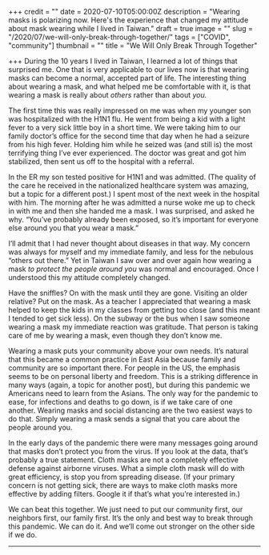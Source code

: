 +++
credit = ""
date = 2020-07-10T05:00:00Z
description = "Wearing masks is polarizing now. Here's the experience that changed my attitude about mask wearing while I lived in Taiwan."
draft = true
image = ""
slug = "/2020/07/we-will-only-break-through-together/"
tags = ["COVID", "community"]
thumbnail = ""
title = "We Will Only Break Through Together"

+++
During the 10 years I lived in Taiwan, I learned a lot of things that surprised me. One that is very applicable to our lives now is that wearing masks can become a normal, accepted part of life. The interesting thing about wearing a mask, and what helped me be comfortable with it, is that wearing a mask is really about _others_ rather than about _you._

The first time this was really impressed on me was when my younger son was hospitalized with the H1N1 flu. He went from being a kid with a light fever to a very sick little boy in a short time. We were taking him to our family doctor’s office for the second time that day when he had a seizure from his high fever. Holding him while he seized was (and still is) the most terrifying thing I’ve ever experienced. The doctor was great and got him stabilized, then sent us off to the hospital with a referral.

In the ER my son tested positive for H1N1 and was admitted. (The quality of the care he received in the nationalized healthcare system was amazing, but a topic for a different post.) I spent most of the next week in the hospital with him. The morning after he was admitted a nurse woke me up to check in with me and then she handed me a mask. I was surprised, and asked he why. “You’ve probably already been exposed, so it’s important for everyone else around you that you wear a mask.”

I’ll admit that I had never thought about diseases in that way. My concern was always for myself and my immediate family, and less for the nebulous “others out there.” Yet in Taiwan I saw over and over again how wearing a mask _to protect the people around you_ was normal and encouraged. Once I understood this my attitude completely changed.

Have the sniffles? On with the mask until they are gone. Visiting an older relative? Put on the mask. As a teacher I appreciated that wearing a mask helped to keep the kids in my classes from getting too close (and this meant I tended to get sick less). On the subway or the bus when I saw someone wearing a mask my immediate reaction was gratitude. That person is taking care of me by wearing a mask, even though they don’t know me.

Wearing a mask puts your community above your own needs. It’s natural that this became a common practice in East Asia because family and community are so important there. For people in the US, the emphasis seems to be on personal liberty and freedom. This is a striking difference in many ways (again, a topic for another post), but during this pandemic we Americans need to learn from the Asians. The only way for the pandemic to ease, for infections and deaths to go down, is if we take care of one another. Wearing masks and social distancing are the two easiest ways to do that. Simply wearing a mask sends a signal that you care about the people around you.

In the early days of the pandemic there were many messages going around that masks don’t protect you from the virus. If you look at the data, that’s probably a true statement. Cloth masks are not a completely effective defense against airborne viruses. What a simple cloth mask will do with great efficiency, is stop you from spreading disease. (If your primary concern is not getting sick, there are ways to make cloth masks more effective by adding filters. Google it if that’s what you’re interested in.)

We can beat this together. We just need to put our community first, our neighbors first, our family first. It’s the only and best way to break through this pandemic. We can do it. And we’ll come out stronger on the other side if we do.

***